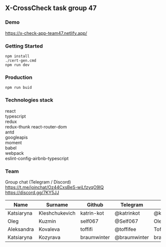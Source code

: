 ## X-CrossCheck task group 47  

### Demo  
https://x-check-app-team47.netlify.app/  

### Getting Started  

    npm install  
    ./cert-gen.cmd  
    npm run dev  

### Production  
 
    npm run buid  

### Technologies stack  
react  
typescript  
redux  
redux-thunk 
react-router-dom  
antd  
googleapis  
moment  
babel  
webpack  
eslint-config-airbnb-typescript    

### Team   
Group chat (Telegram / Discord)  
https://t.me/joinchat/Oz44CxsBeS-wiLfzyqO9IQ  
https://discord.gg/7KY5JJ  

| Name       | Surname        | Github      | Telegram     | Discord                   |
|------------|----------------|-------------|--------------|---------------------------|
| Katsiaryna | Kleshchukevich | katrin-kot  | @katrinkot   | @katrin-kot               |
| Oleg       | Kuzmin         | self067     | @Self067     | Oleg (@self067)           |
| Aleksandra | Kovaleva       | toffifi     | @toffifee    | Tofifi #9784              |
| Katsiaryna | Kozyrava       | braumwinter | @braumwinter | braumwinter(@braumwinter) |	
